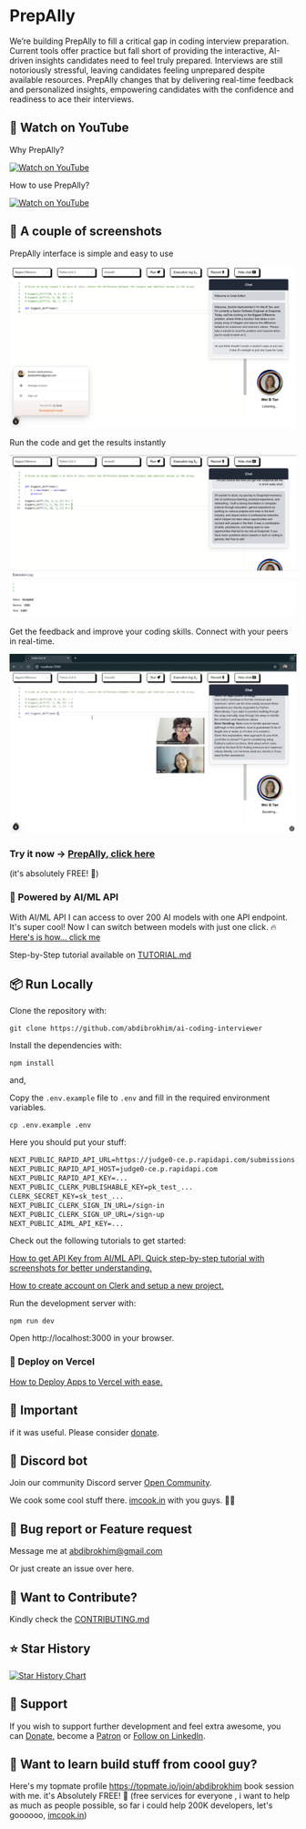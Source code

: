 # PrepAlly

We’re building PrepAlly to fill a critical gap in coding interview preparation. Current tools offer practice but fall short of providing the interactive, AI-driven insights candidates need to feel truly prepared. Interviews are still notoriously stressful, leaving candidates feeling unprepared despite available resources. PrepAlly changes that by delivering real-time feedback and personalized insights, empowering candidates with the confidence and readiness to ace their interviews.

## 🚀 Watch on YouTube

Why PrepAlly?

[![Watch on YouTube](https://img.shields.io/badge/Watch%20on-YouTube-red?style=for-the-badge&logo=youtube)](https://www.youtube.com/embed/qebSzqR7Tq4?si=XXzfDmVjGbIVdOQw)

How to use PrepAlly?

[![Watch on YouTube](https://img.shields.io/badge/Watch%20on-YouTube-red?style=for-the-badge&logo=youtube)](https://youtu.be/wyp8tRTLLfQ?si=_YlCvJxtUVzhykXk)

## 🐐 A couple of screenshots

PrepAlly interface is simple and easy to use

![PrepAlly interface](public/ui_1.png)

Run the code and get the results instantly

![PrepAlly interface](public/ui_2.png)

Get the feedback and improve your coding skills. Connect with your peers in real-time.

![PrepAlly interface](public/ui_3.png)

### Try it now -> [PrepAlly, click here](https://github.com/abdibrokhim/ai-coding-interviewer/blob/main/TUTORIAL.md) 
(it's absolutely FREE! 🎉)

### 🚀 Powered by AI/ML API
With AI/ML API I can access to over 200 AI models with one API endpoint. It's super cool! Now I can switch between models with just one click. 🔥 [Here's is how... click me](https://aimlapi.com/?via=ibrohim)

Step-by-Step tutorial available on [TUTORIAL.md](https://github.com/abdibrokhim/ai-coding-interviewer/blob/main/TUTORIAL.md)

## 📦 Run Locally

Clone the repository with:

```shell
git clone https://github.com/abdibrokhim/ai-coding-interviewer
```

Install the dependencies with:

```shell
npm install
```
and,

Copy the `.env.example` file to `.env` and fill in the required environment variables.

```shell
cp .env.example .env
```

Here you should put your stuff:
    
```shell
NEXT_PUBLIC_RAPID_API_URL=https://judge0-ce.p.rapidapi.com/submissions
NEXT_PUBLIC_RAPID_API_HOST=judge0-ce.p.rapidapi.com
NEXT_PUBLIC_RAPID_API_KEY=...
NEXT_PUBLIC_CLERK_PUBLISHABLE_KEY=pk_test_...
CLERK_SECRET_KEY=sk_test_...
NEXT_PUBLIC_CLERK_SIGN_IN_URL=/sign-in
NEXT_PUBLIC_CLERK_SIGN_UP_URL=/sign-up
NEXT_PUBLIC_AIML_API_KEY=...
```

Check out the following tutorials to get started:

[How to get API Key from AI/ML API. Quick step-by-step tutorial with screenshots for better understanding.](https://medium.com/@abdibrokhim/how-to-get-api-key-from-ai-ml-api-225a69d0bb25)

[How to create account on Clerk and setup a new project.](https://medium.com/@abdibrokhim/how-to-create-account-on-clerk-and-setup-a-new-project-532be3545642)

Run the development server with:

```shell
npm run dev
```
Open http://localhost:3000 in your browser.

### 🚀 Deploy on Vercel

[How to Deploy Apps to Vercel with ease.](https://medium.com/@abdibrokhim/how-to-deploy-apps-to-vercel-with-ease-93fa0d0bb687)

## 🦄 Important

if it was useful. Please consider [donate](https://buymeacoffee.com/abdibrokhim/). 

## 🥂 Discord bot

Join our community Discord server [Open Community](https://discord.gg/nVtmDUN2sR). 

We cook some cool stuff there. [imcook.in](https://imcook.in) with you guys. 🧑‍🍳

## 🐞 Bug report or Feature request

Message me at abdibrokhim@gmail.com

Or just create an issue over here.

## 👋 Want to Contribute?

Kindly check the [CONTRIBUTING.md](https://github.com/abdibrokhim/ai-coding-interviewer/blob/main/CONTRIBUTING.md)

## ⭐️ Star History

[![Star History Chart](https://api.star-history.com/svg?repos=abdibrokhim/ai-coding-interviewer&type=Date)](https://star-history.com/#abdibrokhim/ai-coding-interviewer&Date)

## 🙏 Support
If you wish to support further development and feel extra awesome, you can [Donate](https://buymeacoffee.com/abdibrokhim/), become a [Patron](https://www.patreon.com/abdibrokhim) or [Follow on LinkedIn](https://www.linkedin.com/in/abdibrokhim/).

## 🦄 Want to learn build stuff from coool guy?

Here's my topmate profile https://topmate.io/join/abdibrokhim book session with me. it's Absolutely FREE! 🎉 (free services for everyone , i want to help as much as people possible, so far i could help 200K developers, let's goooooo, [imcook.in](https://imcook.in))